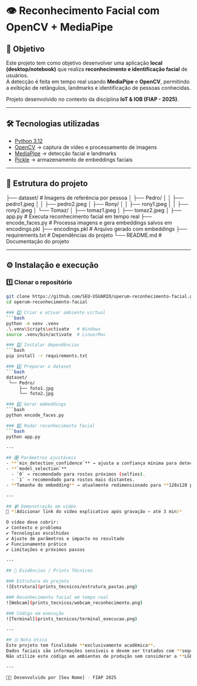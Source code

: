 # 👁️ Reconhecimento Facial com OpenCV + MediaPipe

## 📌 Objetivo
Este projeto tem como objetivo desenvolver uma aplicação **local (desktop/notebook)** que realiza **reconhecimento e identificação facial** de usuários.  
A detecção é feita em tempo real usando **MediaPipe** e **OpenCV**, permitindo a exibição de retângulos, landmarks e identificação de pessoas conhecidas.  

Projeto desenvolvido no contexto da disciplina **IoT & IOB (FIAP - 2025)**.

---

## 🛠️ Tecnologias utilizadas
- [Python 3.12](https://www.python.org/)  
- [OpenCV](https://opencv.org/) → captura de vídeo e processamento de imagens  
- [MediaPipe](https://developers.google.com/mediapipe) → detecção facial e landmarks  
- [Pickle](https://docs.python.org/3/library/pickle.html) → armazenamento de embeddings faciais  

---

## 📂 Estrutura do projeto
├── dataset/ # Imagens de referência por pessoa
│ ├── Pedro/
│ │ ├── pedro1.jpeg
│ │ ├── pedro2.jpeg
│ ├── Rony/
│ │ ├── rony1.jpeg
│ │ ├── rony2.jpeg
│ └── Tomaz/
│ ├── tomaz1.jpeg
│ ├── tomaz2.jpeg
│
├── app.py # Executa reconhecimento facial em tempo real
├── encode_faces.py # Processa imagens e gera embeddings salvos em encodings.pkl
├── encodings.pkl # Arquivo gerado com embeddings
├── requirements.txt # Dependências do projeto
└── README.md # Documentação do projeto


---

## ⚙️ Instalação e execução
### 1️⃣ Clonar o repositório
```bash
git clone https://github.com/SEU-USUARIO/operum-reconhecimento-facial.git
cd operum-reconhecimento-facial

### 2️⃣ Criar e ativar ambiente virtual
```bash
python -m venv .venv
.\.venv\Scripts\activate   # Windows
source .venv/bin/activate  # Linux/Mac

### 3️⃣ Instalar dependências
```bash
pip install -r requirements.txt

### 4️⃣ Preparar o dataset
```bash
dataset/
 └── Pedro/
     ├── foto1.jpg
     └── foto2.jpg

### 5️⃣ Gerar embeddings
```bash
python encode_faces.py

### 6️⃣ Rodar reconhecimento facial
```bash
python app.py

---

## 🎛️ Parâmetros ajustáveis
- **`min_detection_confidence`** → ajusta a confiança mínima para detecção (0.1 → detecta mais rostos mas pode errar, 0.9 → mais preciso porém exige qualidade).  
- **`model_selection`**  
  - `0` → recomendado para rostos próximos (selfies).  
  - `1` → recomendado para rostos mais distantes.  
- **Tamanho do embedding** → atualmente redimensionado para **128x128 pixels**.  

---

## 📹 Demonstração em vídeo
🔗 *(Adicionar link do vídeo explicativo após gravação – até 3 min)*  

O vídeo deve cobrir:  
✔️ Contexto e problema  
✔️ Tecnologias escolhidas  
✔️ Ajuste de parâmetros e impacto no resultado  
✔️ Funcionamento prático  
✔️ Limitações e próximos passos  

---

## 📸 Evidências / Prints Técnicos

### Estrutura do projeto
![Estrutura](prints_tecnicos/estrutura_pastas.png)

### Reconhecimento facial em tempo real
![Webcam](prints_tecnicos/webcam_reconhecimento.png)

### Código em execução
![Terminal](prints_tecnicos/terminal_execucao.png)

---

## ⚖️ Nota ética
Este projeto tem finalidade **exclusivamente acadêmica**.  
Dados faciais são informações sensíveis e devem ser tratados com **segurança, consentimento e privacidade**.  
Não utilize este código em ambientes de produção sem considerar a **LGPD** e outras legislações aplicáveis.  

---

👨‍💻 Desenvolvido por [Seu Nome] - FIAP 2025


